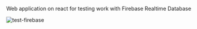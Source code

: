 Web application on react for testing work with Firebase Realtime Database

![test-firebase](https://github.com/DukeKunYura/Realtime-Firebase-test/tree/main/src/img/fire.jpg)